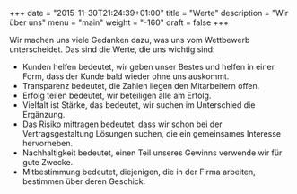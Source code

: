 +++
date = "2015-11-30T21:24:39+01:00"
title = "Werte"
description = "Wir über uns"
menu = "main"
weight = "-160"
draft = false
+++

Wir machen uns viele Gedanken dazu, was uns vom Wettbewerb unterscheidet. Das sind die Werte, die uns wichtig sind:

* Kunden helfen bedeutet, wir geben unser Bestes und helfen in einer Form, dass der Kunde bald wieder ohne uns auskommt.
* Transparenz bedeutet, die Zahlen liegen den Mitarbeitern offen.
* Erfolg teilen bedeutet, wir beteiligen alle am Erfolg.
* Vielfalt ist Stärke, das bedeutet, wir suchen im Unterschied die Ergänzung.
* Das Risiko mittragen bedeutet, dass wir schon bei der Vertragsgestaltung Lösungen suchen, die ein gemeinsames Interesse hervorheben.
* Nachhaltigkeit bedeutet, einen Teil unseres Gewinns verwende wir für gute Zwecke.
* Mitbestimmung bedeutet, diejenigen, die in der Firma arbeiten, bestimmen über deren Geschick.




